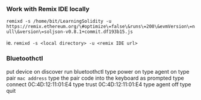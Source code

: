 ### Work with Remix IDE locally

`remixd -s /home/bit/LearningSolidity -u https://remix.ethereum.org/\#optimize\=false\&runs\=200\&evmVersion\=null\&version\=soljson-v0.8.1+commit.df193b15.js`

ie. `remixd -s <local directory> -u <remix IDE url>`

### Bluetoothctl

put device on discover
run bluetoothctl
type power on
type agent on
type pair `mac address`
type the pair code into the keyboard as prompted
type connect 0C:4D:12:11:01:E4
type trust 0C:4D:12:11:01:E4
type agent off
type quit
